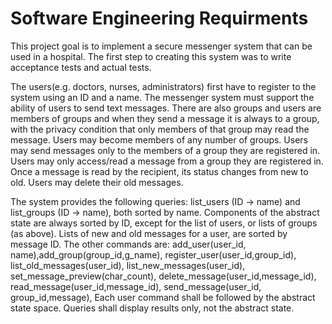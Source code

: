 # Software Engineering Requirments
This project goal is to implement a secure messenger system that can be used in a hospital. The first step to creating this system was to write acceptance tests and actual tests.

The users(e.g. doctors, nurses, administrators) first have to register to the system using an ID and a name. The messenger system must support the ability of users to send text messages. There are also groups and users are members of groups and when they send a message it is always to a group, with the privacy condition that only members of that group may read the message. Users may become members of any number of groups. Users may send messages only to the members of a group they are registered in. Users may only access/read a message from a group they are registered in. Once a message is read by the recipient, its status changes from new to old. Users may delete their old messages.

The system provides the following queries: list_users (ID → name) and list_groups (ID → name), both sorted by name. Components of the abstract state are always sorted by ID, except for the list of users, or lists of groups (as above). Lists of new and old messages for a user, are sorted by message ID. The other commands are: add_user(user_id, name),add_group(group_id,g_name), register_user(user_id,group_id), list_old_messages(user_id), list_new_messages(user_id), set_message_preview(char_count), delete_message(user_id,message_id), read_message(user_id,message_id), send_message(user_id, group_id,message), Each user command shall be followed by the abstract state space. Queries shall display results only, not the abstract state. 
